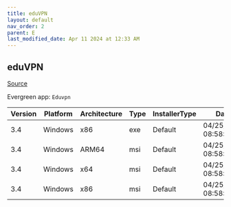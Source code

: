 ```yaml
---
title: eduVPN
layout: default
nav_order: 2
parent: E
last_modified_date: Apr 11 2024 at 12:33 AM
---
```


## eduVPN

[Source](https://app.eduvpn.org/)

Evergreen app: `Eduvpn`

| Version | Platform | Architecture | Type | InstallerType | Date                | Size     | URI                                                                                                                                                                    |
| ------- | -------- | ------------ | ---- | ------------- | ------------------- | -------- | ---------------------------------------------------------------------------------------------------------------------------------------------------------------------- |
| 3.4     | Windows  | x86          | exe  | Default       | 04/25/2023 08:58:25 | 14210088 | [https://github.com/Amebis/eduVPN/releases/download/3.4/eduVPNClient_3.4.exe](https://github.com/Amebis/eduVPN/releases/download/3.4/eduVPNClient_3.4.exe)             |
| 3.4     | Windows  | ARM64        | msi  | Default       | 04/25/2023 08:58:25 | 5160960  | [https://github.com/Amebis/eduVPN/releases/download/3.4/eduVPNClient_3.4_ARM64.msi](https://github.com/Amebis/eduVPN/releases/download/3.4/eduVPNClient_3.4_ARM64.msi) |
| 3.4     | Windows  | x64          | msi  | Default       | 04/25/2023 08:58:25 | 5672960  | [https://github.com/Amebis/eduVPN/releases/download/3.4/eduVPNClient_3.4_x64.msi](https://github.com/Amebis/eduVPN/releases/download/3.4/eduVPNClient_3.4_x64.msi)     |
| 3.4     | Windows  | x86          | msi  | Default       | 04/25/2023 08:58:25 | 5165056  | [https://github.com/Amebis/eduVPN/releases/download/3.4/eduVPNClient_3.4_x86.msi](https://github.com/Amebis/eduVPN/releases/download/3.4/eduVPNClient_3.4_x86.msi)     |
